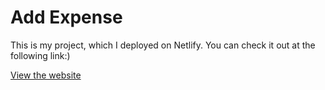 # Add Expense

This is my project, which I deployed on Netlify. You can check it out at the following link:)

[View the website](https://lustrous-pie-e0e645.netlify.app/)
